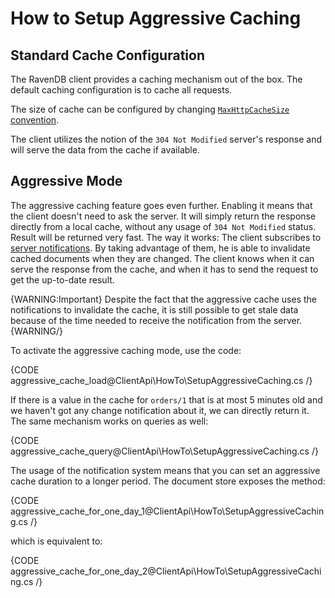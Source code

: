# How to Setup Aggressive Caching

## Standard Cache Configuration

The RavenDB client provides a caching mechanism out of the box. The default caching configuration is to cache all requests.

The size of cache can be configured by changing [`MaxHttpCacheSize` convention](../../client-api/configuration/conventions#maxhttpcachesize).

The client utilizes the notion of the `304 Not Modified` server's response and will serve the data from the cache if available.

## Aggressive Mode

The aggressive caching feature goes even further. Enabling it means that the client doesn't need to ask the server. It will simply return the response directly from a local cache, without any usage of `304 Not Modified` status. 
Result will be returned very fast. The way it works: The client subscribes to [server notifications](../changes/what-is-changes-api). By taking advantage of them, he is able to invalidate cached documents when they are changed.
The client knows when it can serve the response from the cache, and when it has to send the request to get the up-to-date result. 

{WARNING:Important}
Despite the fact that the aggressive cache uses the notifications to invalidate the cache, it is still possible to get stale data because of the time needed to receive the notification from the server.
{WARNING/}

To activate the aggressive caching mode, use the code:

{CODE aggressive_cache_load@ClientApi\HowTo\SetupAggressiveCaching.cs /}

If there is a value in the cache for `orders/1` that is at most 5 minutes old and we haven't got any change notification about it, we can directly return it. The same mechanism works on queries as well:

{CODE aggressive_cache_query@ClientApi\HowTo\SetupAggressiveCaching.cs /}

The usage of the notification system means that you can set an aggressive cache duration to a longer period. The document store exposes the method:

{CODE aggressive_cache_for_one_day_1@ClientApi\HowTo\SetupAggressiveCaching.cs /}

which is equivalent to:

{CODE aggressive_cache_for_one_day_2@ClientApi\HowTo\SetupAggressiveCaching.cs /}
